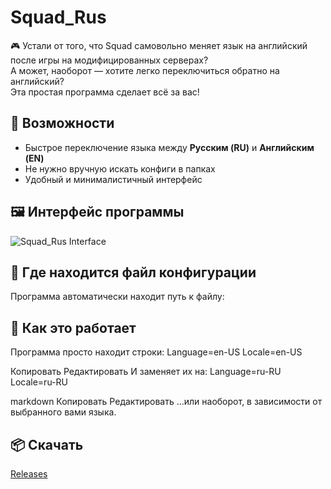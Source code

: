 # Squad_Rus

🎮 Устали от того, что Squad самовольно меняет язык на английский после игры на модифицированных серверах?  
А может, наоборот — хотите легко переключиться обратно на английский?  
Эта простая программа сделает всё за вас!

## 🔧 Возможности

- Быстрое переключение языка между **Русским (RU)** и **Английским (EN)**
- Не нужно вручную искать конфиги в папках
- Удобный и минималистичный интерфейс

## 🖼 Интерфейс программы

![Squad_Rus Interface](https://github.com/user-attachments/assets/1d6a59c9-77c0-40bc-8448-c671724e911d)

## 📂 Где находится файл конфигурации

Программа автоматически находит путь к файлу:

## 🧠 Как это работает

Программа просто находит строки:
Language=en-US
Locale=en-US

Копировать
Редактировать
И заменяет их на:
Language=ru-RU
Locale=ru-RU

markdown
Копировать
Редактировать
...или наоборот, в зависимости от выбранного вами языка.

## 📦 Скачать

[Releases](https://github.com/Sa1utik/Squad_Rus/blob/main/Squad_Rus/bin/Release/Release.zip)
